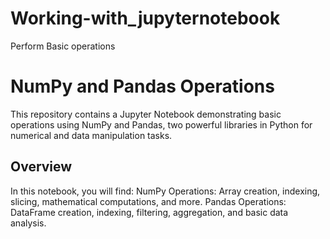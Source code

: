 # Working-with_jupyternotebook
Perform Basic operations

# NumPy and Pandas Operations

This repository contains a Jupyter Notebook demonstrating basic operations using NumPy and Pandas, two powerful libraries in Python for numerical and data manipulation tasks. 

## Overview
In this notebook, you will find:
NumPy Operations: Array creation, indexing, slicing, mathematical computations, and more.
Pandas Operations: DataFrame creation, indexing, filtering, aggregation, and basic data analysis.


